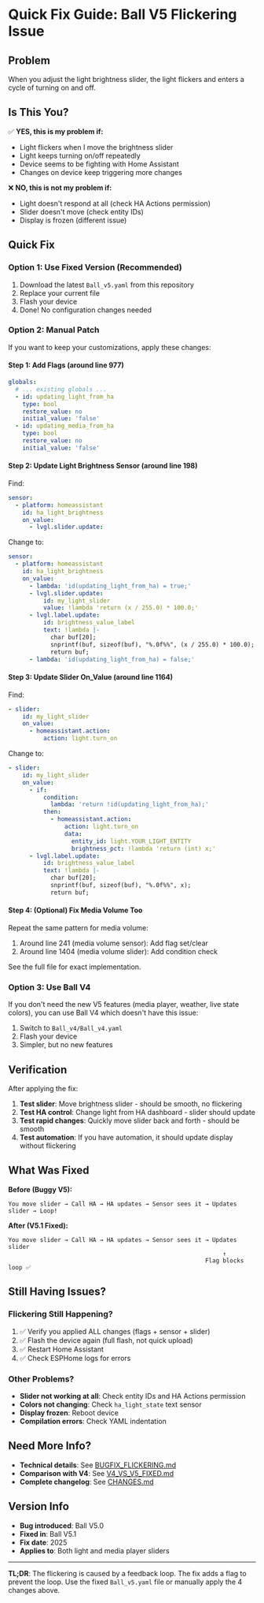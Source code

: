 # Quick Fix Guide: Ball V5 Flickering Issue

## Problem
When you adjust the light brightness slider, the light flickers and enters a cycle of turning on and off.

## Is This You?

✅ **YES, this is my problem if:**
- Light flickers when I move the brightness slider
- Light keeps turning on/off repeatedly
- Device seems to be fighting with Home Assistant
- Changes on device keep triggering more changes

❌ **NO, this is not my problem if:**
- Light doesn't respond at all (check HA Actions permission)
- Slider doesn't move (check entity IDs)
- Display is frozen (different issue)

## Quick Fix

### Option 1: Use Fixed Version (Recommended)
1. Download the latest `Ball_v5.yaml` from this repository
2. Replace your current file
3. Flash your device
4. Done! No configuration changes needed

### Option 2: Manual Patch
If you want to keep your customizations, apply these changes:

#### Step 1: Add Flags (around line 977)
```yaml
globals:
  # ... existing globals ...
  - id: updating_light_from_ha
    type: bool
    restore_value: no
    initial_value: 'false'
  - id: updating_media_from_ha
    type: bool
    restore_value: no
    initial_value: 'false'
```

#### Step 2: Update Light Brightness Sensor (around line 198)
Find:
```yaml
sensor:
  - platform: homeassistant
    id: ha_light_brightness
    on_value:
      - lvgl.slider.update:
```

Change to:
```yaml
sensor:
  - platform: homeassistant
    id: ha_light_brightness
    on_value:
      - lambda: 'id(updating_light_from_ha) = true;'
      - lvgl.slider.update:
          id: my_light_slider
          value: !lambda 'return (x / 255.0) * 100.0;'
      - lvgl.label.update:
          id: brightness_value_label
          text: !lambda |-
            char buf[20];
            snprintf(buf, sizeof(buf), "%.0f%%", (x / 255.0) * 100.0);
            return buf;
      - lambda: 'id(updating_light_from_ha) = false;'
```

#### Step 3: Update Slider On_Value (around line 1164)
Find:
```yaml
- slider:
    id: my_light_slider
    on_value:
      - homeassistant.action:
          action: light.turn_on
```

Change to:
```yaml
- slider:
    id: my_light_slider
    on_value:
      - if:
          condition:
            lambda: 'return !id(updating_light_from_ha);'
          then:
            - homeassistant.action:
                action: light.turn_on
                data:
                  entity_id: light.YOUR_LIGHT_ENTITY
                  brightness_pct: !lambda 'return (int) x;'
      - lvgl.label.update:
          id: brightness_value_label
          text: !lambda |-
            char buf[20];
            snprintf(buf, sizeof(buf), "%.0f%%", x);
            return buf;
```

#### Step 4: (Optional) Fix Media Volume Too
Repeat the same pattern for media volume:

1. Around line 241 (media volume sensor): Add flag set/clear
2. Around line 1404 (media volume slider): Add condition check

See the full file for exact implementation.

### Option 3: Use Ball V4
If you don't need the new V5 features (media player, weather, live state colors), you can use Ball V4 which doesn't have this issue:
1. Switch to `Ball_v4/Ball_v4.yaml`
2. Flash your device
3. Simpler, but no new features

## Verification

After applying the fix:

1. **Test slider**: Move brightness slider - should be smooth, no flickering
2. **Test HA control**: Change light from HA dashboard - slider should update
3. **Test rapid changes**: Quickly move slider back and forth - should be smooth
4. **Test automation**: If you have automation, it should update display without flickering

## What Was Fixed

**Before (Buggy V5):**
```
You move slider → Call HA → HA updates → Sensor sees it → Updates slider → Loop!
```

**After (V5.1 Fixed):**
```
You move slider → Call HA → HA updates → Sensor sees it → Updates slider
                                                             ↑
                                                        Flag blocks loop ✅
```

## Still Having Issues?

### Flickering Still Happening?
1. ✅ Verify you applied ALL changes (flags + sensor + slider)
2. ✅ Flash the device again (full flash, not quick upload)
3. ✅ Restart Home Assistant
4. ✅ Check ESPHome logs for errors

### Other Problems?
- **Slider not working at all**: Check entity IDs and HA Actions permission
- **Colors not changing**: Check `ha_light_state` text sensor
- **Display frozen**: Reboot device
- **Compilation errors**: Check YAML indentation

## Need More Info?

- **Technical details**: See [BUGFIX_FLICKERING.md](BUGFIX_FLICKERING.md)
- **Comparison with V4**: See [V4_VS_V5_FIXED.md](V4_VS_V5_FIXED.md)
- **Complete changelog**: See [CHANGES.md](CHANGES.md)

## Version Info

- **Bug introduced**: Ball V5.0
- **Fixed in**: Ball V5.1
- **Fix date**: 2025
- **Applies to**: Both light and media player sliders

---

**TL;DR**: The flickering is caused by a feedback loop. The fix adds a flag to prevent the loop. Use the fixed `Ball_v5.yaml` file or manually apply the 4 changes above.
